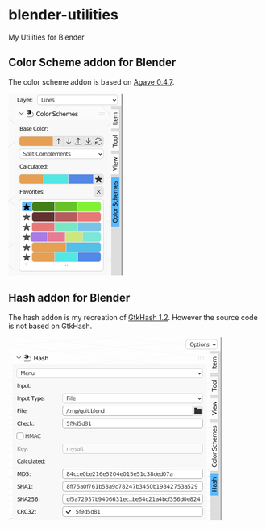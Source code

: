 # blender-utilities
My Utilities for Blender

## Color Scheme addon for Blender
The color scheme addon is based on [Agave 0.4.7](https://web.archive.org/web/20170327063642/http://home.gna.org/colorscheme/).

![Screenshot of Color Scheme addon](screenshot_color_scheme.png)

## Hash addon for Blender
The hash addon is my recreation of [GtkHash 1.2](https://github.com/tristanheaven/gtkhash). However the source code is not based on GtkHash.

![Screenshot of Hash addon](screenshot_hash.png)
